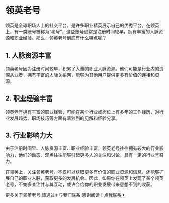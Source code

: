 # 领英老号

领英是全球职场人士的社交平台，是许多职业精英展示自己的优秀平台。在领英上，有一类账号被称为“老号”，这些账号通常是注册时间较早，拥有丰富的人脉资源和职业经验。那么，领英老号到底有什么特点呢？

## 1. 人脉资源丰富

领英老号因为注册时间较早，积累了大量的职业人脉资源。他们可能是行业内的资深从业者，拥有丰富的人际关系网，能够为其他用户提供更多有价值的连接和资源。

## 2. 职业经验丰富

领英老号拥有丰富的职业经验，可能在某个行业或岗位上有多年的工作经历，对行业发展趋势、职场技巧等方面有着独到的见解和经验分享。

## 3. 行业影响力大

由于注册时间早、人脉资源丰富、职业经验丰富，领英老号往往拥有较大的行业影响力，他们的动态、观点往往能够引起更多人的关注和讨论，具有一定的行业号召力。

在领英上，关注领英老号，不仅可以获取更多有价值的职业资源和信息，还能够扩展自己的职业人脉，获取更多的发展机会。因此，如果你在领英上发现了某个领英老号，不妨多关注并与其互动，或许会给你的职业发展带来意想不到的收获。

更多关于领英老号 请通过✈与我们联系,感谢阅读！[点我联系✈](https://blog.k02.cc)